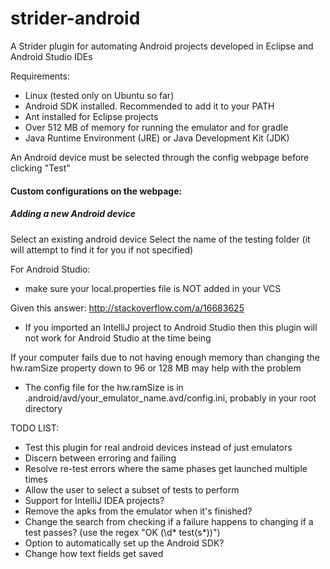 # strider-android

A Strider plugin for automating Android projects developed in Eclipse and Android Studio IDEs

Requirements:
*  Linux (tested only on Ubuntu so far)
*  Android SDK installed. Recommended to add it to your PATH
*  Ant installed for Eclipse projects
*  Over 512 MB of memory for running the emulator and for gradle
*  Java Runtime Environment (JRE) or Java Development Kit (JDK)


An Android device must be selected through the config webpage before clicking "Test"

#### Custom configurations on the webpage:

##### Adding a new Android device
Select an existing android device
Select the name of the testing folder (it will attempt to find it for you if not specified)

For Android Studio:
*  make sure your local.properties file is NOT added in your VCS

Given this answer: http://stackoverflow.com/a/16683625
*  If you imported an IntelliJ project to Android Studio then this plugin will not work for Android Studio at the time being

If your computer fails due to not having enough memory than changing the hw.ramSize property down to 96 or 128 MB may help with the problem
*  The config file for the hw.ramSize is in .android/avd/your_emulator_name.avd/config.ini, probably in your root directory

TODO LIST: 
*  Test this plugin for real android devices instead of just emulators
*  Discern between erroring and failing
*  Resolve re-test errors where the same phases get launched multiple times
*  Allow the user to select a subset of tests to perform
*  Support for IntelliJ IDEA projects?
*  Remove the apks from the emulator when it's finished?
*  Change the search from checking if a failure happens to changing if a test passes? (use the regex "OK \(\d* test(s*)\)")
*  Option to automatically set up the Android SDK?
*  Change how text fields get saved